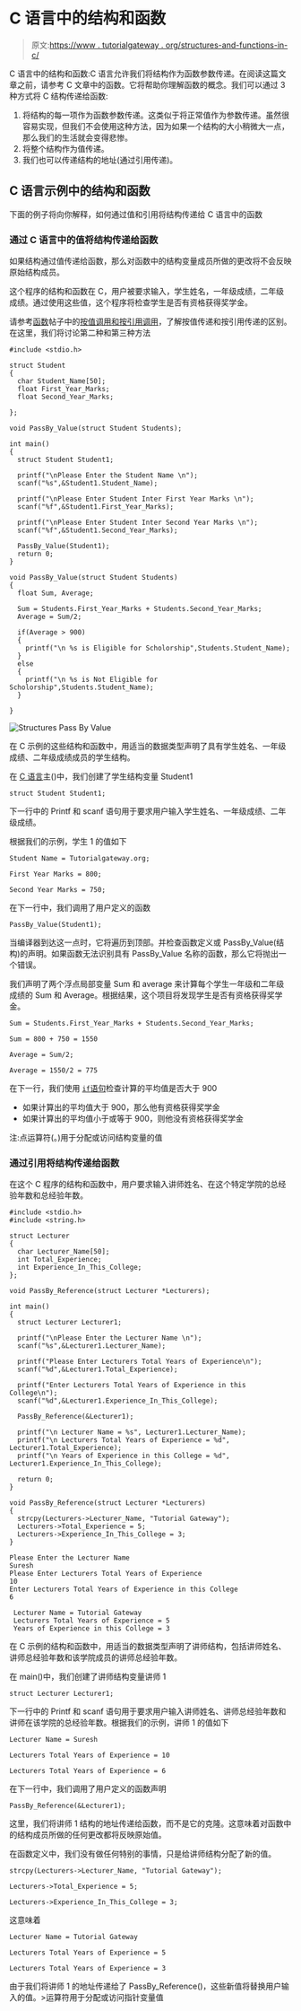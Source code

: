 # C 语言中的结构和函数

> 原文:[https://www . tutorialgateway . org/structures-and-functions-in-c/](https://www.tutorialgateway.org/structures-and-functions-in-c/)

C 语言中的结构和函数:C 语言允许我们将结构作为函数参数传递。在阅读这篇文章之前，请参考 C 文章中的函数。它将帮助你理解函数的概念。我们可以通过 3 种方式将 C 结构传递给函数:

1.  将结构的每一项作为函数参数传递。这类似于将正常值作为参数传递。虽然很容易实现，但我们不会使用这种方法，因为如果一个结构的大小稍微大一点，那么我们的生活就会变得悲惨。
2.  将整个结构作为值传递。
3.  我们也可以传递结构的地址(通过引用传递)。

## C 语言示例中的结构和函数

下面的例子将向你解释，如何通过值和引用将结构传递给 C 语言中的函数

### 通过 C 语言中的值将结构传递给函数

如果结构通过值传递给函数，那么对函数中的结构变量成员所做的更改将不会反映原始结构成员。

这个程序的结构和函数在 C，用户被要求输入，学生姓名，一年级成绩，二年级成绩。通过使用这些值，这个程序将检查学生是否有资格获得奖学金。

请参考[函数](https://www.tutorialgateway.org/functions-in-c/)帖子中的[按值调用和按引用调用](https://www.tutorialgateway.org/call-by-value-and-call-by-reference-in-c/ "Call By Value and Call By Reference in C")，了解按值传递和按引用传递的区别。在这里，我们将讨论第二种和第三种方法

```
#include <stdio.h> 

struct Student
{
  char Student_Name[50];
  float First_Year_Marks;
  float Second_Year_Marks;

};

void PassBy_Value(struct Student Students);

int main()
{
  struct Student Student1;

  printf("\nPlease Enter the Student Name \n");
  scanf("%s",&Student1.Student_Name);

  printf("\nPlease Enter Student Inter First Year Marks \n");
  scanf("%f",&Student1.First_Year_Marks);

  printf("\nPlease Enter Student Inter Second Year Marks \n");
  scanf("%f",&Student1.Second_Year_Marks);

  PassBy_Value(Student1);   
  return 0;
}

void PassBy_Value(struct Student Students)
{
  float Sum, Average;

  Sum = Students.First_Year_Marks + Students.Second_Year_Marks;
  Average = Sum/2;

  if(Average > 900)
  {
    printf("\n %s is Eligible for Scholorship",Students.Student_Name); 
  }
  else
  {
    printf("\n %s is Not Eligible for Scholorship",Students.Student_Name); 
  }

}
```

![Structures Pass By Value](img/86e11848117fff20324dfdc559ae75fd.png)

在 C 示例的这些结构和函数中，用适当的数据类型声明了具有学生姓名、一年级成绩、二年级成绩成员的学生结构。

在 [C 语言](https://www.tutorialgateway.org/c-programming/)主()中，我们创建了学生结构变量 Student1

```
struct Student Student1;
```

下一行中的 Printf 和 scanf 语句用于要求用户输入学生姓名、一年级成绩、二年级成绩。

根据我们的示例，学生 1 的值如下

```
Student Name = Tutorialgateway.org;

First Year Marks = 800;

Second Year Marks = 750;
```

在下一行中，我们调用了用户定义的函数

```
PassBy_Value(Student1);
```

当编译器到达这一点时，它将遍历到顶部。并检查函数定义或 PassBy_Value(结构)的声明。如果函数无法识别具有 PassBy_Value 名称的函数，那么它将抛出一个错误。

我们声明了两个浮点局部变量 Sum 和 average 来计算每个学生一年级和二年级成绩的 Sum 和 Average。根据结果，这个项目将发现学生是否有资格获得奖学金。

```
Sum = Students.First_Year_Marks + Students.Second_Year_Marks;

Sum = 800 + 750 = 1550

Average = Sum/2;

Average = 1550/2 = 775
```

在下一行，我们使用 [`if`语句](https://www.tutorialgateway.org/if-statement-in-c/ "If Statement in C")检查计算的平均值是否大于 900

*   如果计算出的平均值大于 900，那么他有资格获得奖学金
*   如果计算出的平均值小于或等于 900，则他没有资格获得奖学金

注:点运算符(。)用于分配或访问结构变量的值

### 通过引用将结构传递给函数

在这个 C 程序的结构和函数中，用户要求输入讲师姓名、在这个特定学院的总经验年数和总经验年数。

```
#include <stdio.h> 
#include <string.h> 

struct Lecturer
{
  char Lecturer_Name[50];
  int Total_Experience;
  int Experience_In_This_College;
};

void PassBy_Reference(struct Lecturer *Lecturers);

int main() 
{
  struct Lecturer Lecturer1;

  printf("\nPlease Enter the Lecturer Name \n");
  scanf("%s",&Lecturer1.Lecturer_Name);

  printf("Please Enter Lecturers Total Years of Experience\n");
  scanf("%d",&Lecturer1.Total_Experience);

  printf("Enter Lecturers Total Years of Experience in this College\n");
  scanf("%d",&Lecturer1.Experience_In_This_College);

  PassBy_Reference(&Lecturer1);   

  printf("\n Lecturer Name = %s", Lecturer1.Lecturer_Name); 
  printf("\n Lecturers Total Years of Experience = %d", Lecturer1.Total_Experience); 
  printf("\n Years of Experience in this College = %d", Lecturer1.Experience_In_This_College); 

  return 0;
}

void PassBy_Reference(struct Lecturer *Lecturers)
{
  strcpy(Lecturers->Lecturer_Name, "Tutorial Gateway");
  Lecturers->Total_Experience = 5;
  Lecturers->Experience_In_This_College = 3;
}
```

```
Please Enter the Lecturer Name 
Suresh
Please Enter Lecturers Total Years of Experience
10
Enter Lecturers Total Years of Experience in this College
6

 Lecturer Name = Tutorial Gateway
 Lecturers Total Years of Experience = 5
 Years of Experience in this College = 3
```

在 C 示例的结构和函数中，用适当的数据类型声明了讲师结构，包括讲师姓名、讲师总经验年数和该学院成员的讲师总经验年数。

在 main()中，我们创建了讲师结构变量讲师 1

```
struct Lecturer Lecturer1;
```

下一行中的 Printf 和 scanf 语句用于要求用户输入讲师姓名、讲师总经验年数和讲师在该学院的总经验年数。根据我们的示例，讲师 1 的值如下

```
Lecturer Name = Suresh

Lecturers Total Years of Experience = 10

Lecturers Total Years of Experience = 6
```

在下一行中，我们调用了用户定义的函数声明

```
PassBy_Reference(&Lecturer1);
```

这里，我们将讲师 1 结构的地址传递给函数，而不是它的克隆。这意味着对函数中的结构成员所做的任何更改都将反映原始值。

在函数定义中，我们没有做任何特别的事情，只是给讲师结构分配了新的值。

```
strcpy(Lecturers->Lecturer_Name, "Tutorial Gateway");

Lecturers->Total_Experience = 5;

Lecturers->Experience_In_This_College = 3;
```

这意味着

```
Lecturer Name = Tutorial Gateway

Lecturers Total Years of Experience = 5

Lecturers Total Years of Experience = 3
```

由于我们将讲师 1 的地址传递给了 PassBy_Reference()，这些新值将替换用户输入的值。>运算符用于分配或访问指针变量值